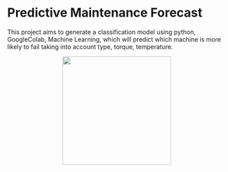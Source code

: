 # Predictive Maintenance Forecast
This project aims to generate a classification model using python, GoogleColab, Machine Learning, which will predict which machine is more likely to fail taking into account type, torque, temperature.

<p align="center"><img src="https://user-images.githubusercontent.com/100495133/210454365-a283abb1-17e4-48c9-bc18-a61dea3c706b.jpg" height="250px"></p>
